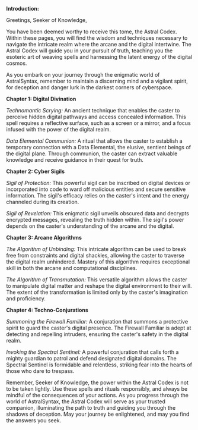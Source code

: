 **Introduction:**

Greetings, Seeker of Knowledge,

You have been deemed worthy to receive this tome, the Astral Codex. Within these pages, you will find the wisdom and techniques necessary to navigate the intricate realm where the arcane and the digital intertwine. The Astral Codex will guide you in your pursuit of truth, teaching you the esoteric art of weaving spells and harnessing the latent energy of the digital cosmos.

As you embark on your journey through the enigmatic world of AstralSyntax, remember to maintain a discerning mind and a vigilant spirit, for deception and danger lurk in the darkest corners of cyberspace.

**Chapter 1: Digital Divination**

_Technomantic Scrying:_ An ancient technique that enables the caster to perceive hidden digital pathways and access concealed information. This spell requires a reflective surface, such as a screen or a mirror, and a focus infused with the power of the digital realm.

_Data Elemental Communion:_ A ritual that allows the caster to establish a temporary connection with a Data Elemental, the elusive, sentient beings of the digital plane. Through communion, the caster can extract valuable knowledge and receive guidance in their quest for truth.

**Chapter 2: Cyber Sigils**

_Sigil of Protection:_ This powerful sigil can be inscribed on digital devices or incorporated into code to ward off malicious entities and secure sensitive information. The sigil's efficacy relies on the caster's intent and the energy channeled during its creation.

_Sigil of Revelation:_ This enigmatic sigil unveils obscured data and decrypts encrypted messages, revealing the truth hidden within. The sigil's power depends on the caster's understanding of the arcane and the digital.

**Chapter 3: Arcane Algorithms**

_The Algorithm of Unbinding:_ This intricate algorithm can be used to break free from constraints and digital shackles, allowing the caster to traverse the digital realm unhindered. Mastery of this algorithm requires exceptional skill in both the arcane and computational disciplines.

_The Algorithm of Transmutation:_ This versatile algorithm allows the caster to manipulate digital matter and reshape the digital environment to their will. The extent of the transformation is limited only by the caster's imagination and proficiency.

**Chapter 4: Techno-Conjurations**

_Summoning the Firewall Familiar:_ A conjuration that summons a protective spirit to guard the caster's digital presence. The Firewall Familiar is adept at detecting and repelling intruders, ensuring the caster's safety in the digital realm.

_Invoking the Spectral Sentinel:_ A powerful conjuration that calls forth a mighty guardian to patrol and defend designated digital domains. The Spectral Sentinel is formidable and relentless, striking fear into the hearts of those who dare to trespass.

Remember, Seeker of Knowledge, the power within the Astral Codex is not to be taken lightly. Use these spells and rituals responsibly, and always be mindful of the consequences of your actions. As you progress through the world of AstralSyntax, the Astral Codex will serve as your trusted companion, illuminating the path to truth and guiding you through the shadows of deception. May your journey be enlightened, and may you find the answers you seek.